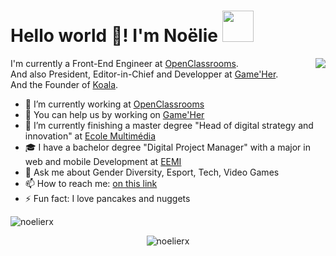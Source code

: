 # Hello world 👋! I'm Noëlie <img src="https://media.giphy.com/media/mGcNjsfWAjY5AEZNw6/giphy.gif" width="50">
<img align='right' src="https://media.giphy.com/media/AbDb2PniluFwY/giphy.gif">

I'm currently a Front-End Engineer at [OpenClassrooms](https://openclassrooms.com/en).  
And also President, Editor-in-Chief and Developper at [Game'Her](https://gameher.fr/).  
And the Founder of [Koala](https://meetkoala.netlify.app/).

- 🔭 I’m currently working at [OpenClassrooms](https://openclassrooms.com/en)
- 💭 You can help us by working on [Game'Her](https://github.com/Noelierx/GameHer)
- 🌱 I’m currently finishing a master degree "Head of digital strategy and innovation" at [Ecole Multimédia](https://www.ecole-multimedia.com/)
- 🎓 I have a bachelor degree "Digital Project Manager" with a major in web and mobile Development at [EEMI](https://www.eemi.com/)
- 💬 Ask me about Gender Diversity, Esport, Tech, Video Games
- 📫 How to reach me: <a href="https://linktr.ee/noelie.rx">on this link</a>
- ⚡ Fun fact: I love pancakes and nuggets

<p align="left"> <img src="https://komarev.com/ghpvc/?username=noelierx" alt="noelierx" /> </p>
<p align="center"> <img src="https://github-readme-stats.vercel.app/api?username=noelierx&show_icons=true" alt="noelierx" /> </p>
